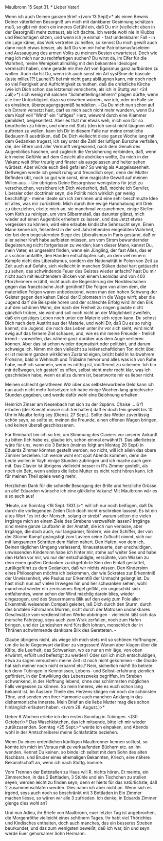  Maulbronn 15 Sept 31. <Donnerstag>*
Lieber Vater!

Wenn ich auch Deinen ganzen Brief <(vom 13 Sept)>* als einen Beweis Deiner väterlichen Besorgniß um mich mit dankbarer Gesinnung schätzen muß, so gibt mir doch ein inneres Gefühl ein, daß Du mir (vielleicht eben in der Besorgniß) mehr zutraust, als ich dachte. Ich werde wohl nie in Klubbs und Reichstägen sitzen, und wenn ich je einmal - fast undenkbarer Fall - in die Lage käme, das Volk vertreten zu helfen, so kennst Du mich gewiß auch dann noch etwas besser, als daß Du von mir hohe Patriotismusfaseleien und Aussaugung des armen Volks zu meinem Besten erwartetest. Doch wie mag ich mich nur zu rechtfertigen suchen? Du wirst da, im Eifer für die Wahrheit, meine Wenigkeit allmählig mit den bekannten Ideologen vermischt haben, ohne gerade mir ihre Art von Egoismus ganz aufbürden zu wollen. Auch darfst Du, wenn ich auch sonst ein Art systŠme de bascule (juste milieu??! Lauheit?) bei mir nicht ganz abläugnen kann, mir doch noch so viel Festigkeit und Aufrichtigkeit zumuthen, daß die christliche Kirche (wie ich Dich schon das letztemal versicherte, als ich in Stuttg war <24 Juli)>*) sich wenig mit solchen "Schmetterlingslehrern" plagen dürfte, wenn alle ihre Untüchtigkeit dazu so einsehen würden, wie ich, oder im Falle sie es einsähen, überzeugungsgemäß handelten. - Da Du mich nun schon auf ein Extrem versetzt hast, darf es mich auch nicht mehr wundern, wenn Du dem Kopf voll "Wind" ein "luftiges" Herz, wiewohl durch eine Klammer gemildert, beigeselltest. Aber es that mir etwas weh, mich von Dir so beurtheilen zu hören, und ohne mit Stolz (den ich sonst nicht läugnen will) auftreten zu wollen, kann ich Dir in diesem Falle nur meine ernstliche Bedauerniß ausdrüken, daß Du Dich vielleicht diese ganze Woche lang mit dem Gedanken trugest, ich sey unter die Zahl der luftigen Bursche verfallen, die, der Eltern und aller Vernunft vergessend, nach dem Genuß des Augenblikes haschen, und zugleich die Versicherung verbinden, daß, wenn ich meine Gefühle auf dem Gesicht alle abdrüken wollte, Du mich in der Vakanz weit öfter traurig und finster als ausgelassen und heiter sehen würdest. Aber würde euch dieß gefallen? So wenig als Ausgelassenheit. Deßwegen werde ich gewiß ruhig und freundlich seyn, denn der Mutter Befinden übt, noch so gut wie sonst, eine magische Gewalt auf meinen Willen aus. - Um übrigens Deine Besorgnisse wenigstens für jetzt zu verscheuchen, versichere ich Dich wiederholt, daß, möchte ich Serviler, Liberaler oder doctrinair seyn, die Politik mich wirklich gar wenig beschäftigt - meine Ideale sah ich zerrinnen und eine sehr beschmuzte Idee ist alles, was mir zurükblieb. Mich durch ihre ewige Handhabung mit Drek zu überziehen, ekelte mich an, sie manchmal vorzunehmen, einige Stellen vom Koth zu reinigen, um vom Silbermetall, das darunter glänzt, mich wieder auf einen Augenblik erheitern zu lassen, und das Jetzt etwas vergessen zu können, wird eine erlaubte kindische Sehnsucht seyn. Einen Mann kenne ich, felsenfest in der seit Jahrzehenden eingeübten Wahrheit, der bei dem begeisternden Siege des Liberalismus in Paris gestand, daß er aller seiner Kraft habe aufbieten müssen, um vom Strom bewundernder Begeisterung nicht fortgerissen zu werden; kann dieser Mann, kannst Du, mein Vater, es ungereimt finden, wenn ein Jüngling, der fast Alles, das er als schön umfaßte, den Händen entschlüpfen sah, an dem viel reinern Kampfe nicht des Liberalismus, sondern der Nationalität in Polen von Zeit zu Zeit auch auf Gefahr, sich vielleicht in manchen Stüken dabei hart getäuscht zu sehen, das schwindende Feuer des Geistes wieder anfacht? hast Du mir nicht auch mit leuchtendern Blicken von einem Leonidas und von 400 Pforzheimern erzählt, nicht auch die Begeisterung der Norddeutschen gegen das französische Joch gerühmt? Die Folgen von allem dem, die materiellen Folgen waren unbedeutend, wenn man den hohen Schwung der Geister gegen den kalten Calcul der Diplomaten in die Wage wirft; aber die Jugend darf die Beispiele hören und der schlechte Erfolg wird ihr den Blik auf den schönen Wahn, der nach der Freiheit zu ringen glaubte nicht gänzlich trüben, sie wird und soll noch nicht an der Möglichkeit zweifeln, daß ein geistiges Leben noch unter der Materie sich regen kann. Du sehnst Dich nach dem Austritt aus der Materie, und wohl Dir, daß Du es so ruhig kannst; die Jugend, die noch das Leben unter ihr vor sich sieht, wird nicht ewig auf das fernere Ziel schauen, und, wie es mir meine Freunde - freilich irrend - vorwerfen, das nähere ganz darüber aus dem Auge verlieren können. Aber das ist schon wieder dogmatisirt oder politisirt, und darum schweige ich. Nimm mir den vielleicht zu leidenschaftlichen Ton nicht übel; er ist meinem ganzen wirklichen Zustand eigen, bricht bald in halbwahrem Frohsinn, bald in Wehmuth und Trübsinn hervor und alles was ich von Ruhe habe, muß ich sammeln, wenn es nöthig ist, indifferent zu scheinen. Ich bin mir deßwegen, ich gesteh' es offen, selbst nicht mehr recht klar, was ich geschrieben habe; wenn es allzu dumm ist, beantworte mir es lieber nicht.

Meinen schlecht gerathenen Wiz über das selbsterworbene Geld kann ich nun auch nicht mehr fortsetzen: ich habe einige Wochen lang griechische Stunden gegeben, und werde dafür wohl eine Belohnung erhalten.

Heinrich Zinser am Nesenbach hat sich zu der 2spänn. Chaise … 6 fl erboten (der Knecht müsse sich frei halten) daß er doch fein gewiß bis 10 Uhr in Maulbr fertig sey (Dienst. 27 Sept.). Sollte das Wetter zuverlässig schön seyn, so sollte er, meinen die Freunde, einen offenen Wagen bringen, und keinen überall geschlossenen.

Für Reinhardt bin ich so frei, um Stimmung des Claviers vor unserer Ankunft zu bitten (Ich habe es, glaube ich, schon einmal erwähnt?). Das allerliebste wäre für uns, wenn die 3 Betten (meines folgt am Montag 26 Sept) in Eduards Zimmer könnten gestellt werden; wo nicht, will ich allein das obere Zimmer beziehen. Ich werde wohl erst spät Abends kommen, denn die Leute wollen in Vayh einige Stunden zubringen und ich mache auch gern mit. Das Clavier ist übrigens vielleicht besser in R's Zimmer gestellt, als noch ein Bett, wenn anders die liebe Mutter es nicht recht hören kann. Ich für meinen Theil spiele wenig mehr.

Herzlichen Dank für die schnelle Besorgung der Brille und herzliche Grüsse an alle! Eduarden wünsche ich eine glükliche Vakanz! Mit Maulbronn wär es also auch aus!

1Heute, am Sonntag <18 Sept. 1831.)>*, will ich nur noch beifügen, daß Du durch die vorliegenden Zeilen Dich doch nicht erschreken lassest. Es ist ein altes Wort "es irrt der Mensch, solang er strebt" warum sollten die vielen Irrgänge mich an einem Ziele des Strebens verzweifeln lassen? Irrgänge sind meine ganze Laufbahn in der Anstalt, die ich nun verlasse, aber Irrgänge, die doch auch, nur langsamer, fördern, wie der Schiffer, der von der Stürme Kampf geängstigt zum Laviren seine Zuflucht nimmt, sich nur mit langsamern Schritten dem Hafen nähert. Den Hafen, von dem ich, Deinen täglichen Umgang verlassend, hinaussteuerte, den unschuldigen, unwissenden Kindersinn habe ich hinter mir, stehe auf weiter See und habe den Hafen vor mir, wo nur der entschuldigte, versühnte, vom Wissen zu dem einen großen Gedanken zurükgeführte Sinn den Einlaß gestattet, zurükgeführt zu dem Gedanken, daß wir nichts wissen. Den Kindersinn eines Philosophen möchte ich bekommen, der wie Sokrates zur Erkenntniß der Unwissenheit, wie Paulus zur Erkenntiß der Unmacht gelangt ist. Du hast mich nun auf vielen Irrwegen hin und her schwanken sehen, wohl manchmal wieder ein zerrissenes Segel geflikt, ein ungeschikt sich entfaltendes, wenn schon der Wind mächtig darein blies, wieder eingezogen, und des Steuermanns Blik auf den ewig zum Pole aller Erkenntniß weisenden Compaß geleitet, laß Dich durch den Sturm, durch des brutalen Fährmanns Murren, nicht durch der Matrosen undankbares Geschwätze vom verdienstlichen Werke abbringen - vielleicht läßt sich das morsche Fahrzeug, seys auch zum Wrak zerfallen, noch zum Hafen bringen, und der Landesherr wird fürstlich lohnen, menschlich der in Thränen schwimmende dankbare Blik des Geretteten. -

Glaube übrigens nicht, als wiege ich mich stets mit so schönen Hoffnungen, um die kalte Gegenwart darüber zu vergessen! Warum aber klagen über die Kälte, die Leerheit, das Schwanken, wo es nur an mir läge, von oben erwärmt, erfüllt und befestigt zu werden? Oder soll ich mich entschuldigen, etwa zu sagen versuchen: meine Zeit ist noch nicht gekommen - die Gnade hat sich meiner noch nicht erbarmt etc.? Nein, sicherlich nicht! 
So betrete ich denn Tübingen in Kenntnissen, Lebens- und Selbst-erfahrung ziemlich gefördert, in der Entwiklung des Lebenszweks begriffen, im Streben schwankend, in der Hoffnung lebend, ohne des schlimmsten möglichen Falls vergessen zu können. So mein Inneres, wie es euch schon lang bekannt ist. Im Äussern Theile des Herzens klingen mir noch die schönsten Töne, und senden von ihrer Harmonie auch manchen Anklang in das disharmonische Innerste. 
Mein Brief an die liebe Mutter mag dies schon hinlänglich erläutert haben. <(vom 28. August.)>*

Ueber 6 Wochen erlebe ich den ersten Sonntag in Tübingen. <(30 October)>* 
Das Waschkistchen, das ich mitsende, bitte ich mir wieder zurükzusenden. 
Sonntag <25 Sept.>* werde ich einpaken, und Abends wohl in der Amtschreiberei meine Schlafstätte beziehen.

Wenn Du einen ordentlichen künftigen Maulbronner kennen solltest, so könnte ich mich im Voraus mit zu verkaufenden Büchern etc. an ihn wenden. Kennst Du keinen, so binde ich selbst mit dem Sohn des alten Nachbars, und Bruder eines ehemaligen Bekannten, Kriech, eine nähere Bekanntschaft an, wenn ich nach Stuttg. komme.

Vom Trennen der Bettstellen zu Haus will R. nichts hören. Er meinte, ein Zimmerchen, in das 2 Bettladen, 3 Stühle und ein Tischchen zu stellen seyen, werden leicht zu finden seyn; denn er hielts für das natürlichste, daß 2 zusammenschlafen werden. Dies nahm ich aber nicht an. Wenn sich es irgend, seys auch noch so beschränkt mit 3 Bettladen in Ein Zimmer machen liesse, so wären wir alle 3 zufrieden. Ich denke, in Eduards Zimmer gienge dies wohl an?

Und nun Adieu, ihr Briefe von Maulbronn, euer letzter Tag ist angebrochen, die Morgenröthe vielleicht eines schönern Tages. Ihr habt viel Thörichtes und Kindisches enthalten, doch auch manches, das ein besseres Streben beurkundet, und das zum wenigsten beweißt, daß ich war, bin und seyn werde Euer
 gehorsamer Sohn Hermann.
